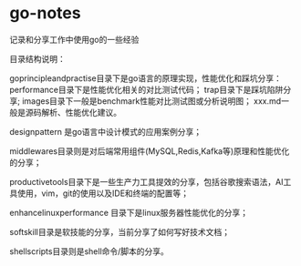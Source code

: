 # go-notes
记录和分享工作中使用go的一些经验

目录结构说明：

goprincipleandpractise目录下是go语言的原理实现，性能优化和踩坑分享：
performance目录下是性能优化相关的对比测试代码；
trap目录下是踩坑陷阱分享;
images目录下一般是benchmark性能对比测试图或分析说明图；
xxx.md一般是源码解析、性能优化建议。

designpattern 是go语言中设计模式的应用案例分享；

middlewares目录则是对后端常用组件(MySQL,Redis,Kafka等)原理和性能优化的分享；

productivetools目录下是一些生产力工具提效的分享，包括谷歌搜索语法，AI工具使用，vim，git的使用以及IDE和终端的配置等；

enhancelinuxperformance 目录下是linux服务器性能优化的分享；

softskill目录是软技能的分享，当前分享了如何写好技术文档；

shellscripts目录则是shell命令/脚本的分享。